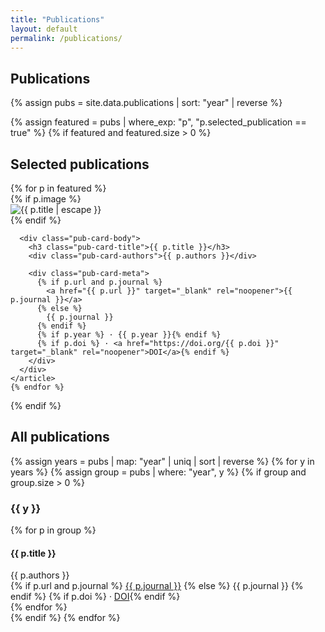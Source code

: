 ```yaml
---
title: "Publications"
layout: default
permalink: /publications/
---
```


<section class="publications-page">

  <h1 class="pubs-title">Publications</h1>

  {% assign pubs = site.data.publications | sort: "year" | reverse %}

  {% assign featured = pubs | where_exp: "p", "p.selected_publication == true" %}
  {% if featured and featured.size > 0 %}
  <h2 class="pubs-subtitle">Selected publications</h2>

  <div class="pub-grid">
    {% for p in featured %}
    <article class="pub-card">
      {% if p.image %}
      <div class="pub-card-media">
        <img src="{{ p.image | relative_url }}" alt="{{ p.title | escape }}">
      </div>
      {% endif %}

      <div class="pub-card-body">
        <h3 class="pub-card-title">{{ p.title }}</h3>
        <div class="pub-card-authors">{{ p.authors }}</div>

        <div class="pub-card-meta">
          {% if p.url and p.journal %}
            <a href="{{ p.url }}" target="_blank" rel="noopener">{{ p.journal }}</a>
          {% else %}
            {{ p.journal }}
          {% endif %}
          {% if p.year %} · {{ p.year }}{% endif %}
          {% if p.doi %} · <a href="https://doi.org/{{ p.doi }}" target="_blank" rel="noopener">DOI</a>{% endif %}
        </div>
      </div>
    </article>
    {% endfor %}
  </div>
  {% endif %}

  <h2 class="pubs-subtitle">All publications</h2>

  {% assign years = pubs | map: "year" | uniq | sort | reverse %}
  {% for y in years %}
    {% assign group = pubs | where: "year", y %}
    {% if group and group.size > 0 %}
      <h3 class="pubs-year">{{ y }}</h3>
      <div class="pub-list">
        {% for p in group %}
        <article class="pub-list-item">
          <h4 class="pub-li-title">{{ p.title }}</h4>
          <div class="pub-li-authors">{{ p.authors }}</div>
          <div class="pub-li-meta">
            {% if p.url and p.journal %}
              <a href="{{ p.url }}" target="_blank" rel="noopener">{{ p.journal }}</a>
            {% else %}
              {{ p.journal }}
            {% endif %}
            {% if p.doi %} · <a href="https://doi.org/{{ p.doi }}" target="_blank" rel="noopener">DOI</a>{% endif %}
          </div>
        </article>
        {% endfor %}
      </div>
    {% endif %}
  {% endfor %}

</section>
